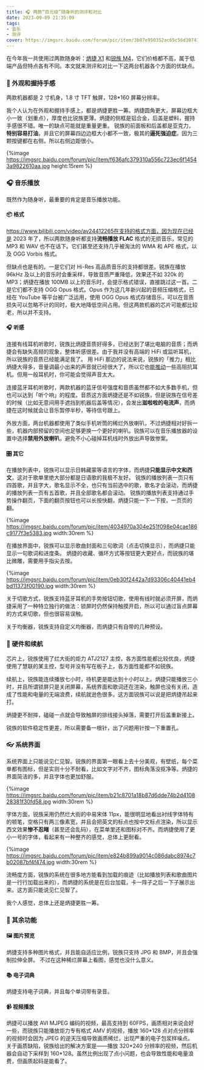 ```yaml
---
title: 🎧 两款“百元级”随身听的测评和对比
date: 2023-09-09 21:35:09
tags:
- 音乐
- 测评
cover: https://imgsrc.baidu.com/forum/pic/item/3b87e950352ac65c56d38741bdf2b21193138a2a.jpg
---
```


在今年我一共使用过两款随身听：[炳捷 X1](https://benjie-tx.com/zh_cn/mp3player/184.html) 和[锐族 M4](http://www.ruizu.com.cn/ruizu-m4-4g-black-bluetooth-full-screen-18-inch-mp3-mp4-lossless-hifi-mp5-music-video-player-student-english-walkman-sports.html)，它们价格都不高，属于低端产品但特点各有不同。本文就来测评和对比一下这两台机器各个方面的优缺点。

<!--more-->

### 📱 外观和握持手感

两款机器都是 2 寸机身，1.8 寸 TFT 触屏，128\*160 屏幕分辨率。

我个人认为在外观和握持手感上，都是炳捷更胜一筹。炳捷圆角更大，屏幕边框大小一致（划重点），厚度也比锐族更薄。炳捷的侧框是铝合金，后盖是塑料，握持手感很不错。唯一的缺点可能就是重量更重。
锐族的前面板和后盖都是亚克力，**特别容易打油**，并且它的屏幕四边边框大小都不一致，极其的**逼死强迫症**。因为三颗按键都在右侧，所以右侧边距很小。

{%image https://imgsrc.baidu.com/forum/pic/item/f636afc379310a556c723ec6f14543a9822610aa.jpg height:15rem %}

### 🎧 音乐播放

既然作为随身听，最重要的肯定是音乐播放功能。

#### 📦 格式

https://www.bilibili.com/video/av24412265在支持的格式方面，因为现在已经是 2023 年了，所以两款随身听都支持**流畅播放 FLAC** 格式的无损音乐，常见的 MP3 和 WAV 也不在话下。它们甚至还支持几乎被淘汰的 WMA 和 APE 格式，以及 OGG Vorbis 格式。

但缺点也是有的。一是它们对 Hi-Res 高品质音乐的支持都很差。锐族在播放 96kHz 及以上的音乐时会重采样，导致音质严重降低，效果还不如 320k 的 MP3；炳捷在播放 100MB 以上的音乐时，会提示格式错误，直接跳过这一首。二是它们都不支持 OGG Opus 格式。Opus 作为这几年新兴起的音频压缩格式，已经在 YouTube 等平台被广泛运用，使用 OGG Opus 格式存储音乐，可以在音质损失可以忽略不计的同时，极大地降低空间占用。但这两款机器的芯片可能都比较老，所以并不支持。

#### 🎧 听感

连接有线耳机听歌时，锐族比炳捷音质好得多，已经达到了堪比电脑的音质；而炳捷会有缺失高频的现象，整体听感很差。由于我并没有高端的 HiFi 或监听耳机，所以锐族的音质已经能满足我了。
用 HiFi 那边的说法来说，锐族的「推力」相比炳捷大得多，音量调最小出来的声音就已经很大了，所以它也[能推动](https://www.bilibili.com/video/av24412265)一些高阻抗耳机。但用一般耳机时，你可能会觉得声音太大。

连接蓝牙耳机听歌时，两款机器的蓝牙信号强度和音质虽然都不如大多数手机，但也可以达到「听个响」的程度。音质这方面炳捷还是不如锐族，但是锐族在信号差的时候（比如无意间用手遮挡到机器后盖等情况），会发出**滋啦啦的电流声**，而炳捷在这时候就会让音乐暂停半秒，等待信号跟上。

外放方面，两台机器都使用了类似手机听筒的稀烂外放喇叭，不过炳捷相对好拆一些，机器内部预留的空间也足够更换一个更好的喇叭。锐族可以在音乐播放器的设置中选择**禁用外放喇叭**，避免不小心碰掉耳机线时外放出声导致惨案。

#### 🎛️ 其它

在播放列表中，锐族可以显示日韩藏蒙等语言的字体，而炳捷**只能显示中文和西文**，这对于歌单里绝大部分都是日语歌的我极不友好。
锐族的播放列表一页只有四首歌，并且字大，歌名显示不全，也只有当前选中的歌，歌名才会滚动，而炳捷的播放列表一页有五首歌，并且全部歌名都会滚动。
锐族的播放列表支持通过手势操作翻页，下面的翻页按钮也可以长按快翻，炳捷只能一下一下按，一页页的翻。

{%image https://imgsrc.baidu.com/forum/pic/item/4034970a304e251f098e04cae186c9177f3e5383.jpg width:30rem %}

在播放界面中，锐族可以显示歌曲封面和三句歌词（点击切换显示），而炳捷只能显示一句歌词和进度条。
炳捷的收藏、循环方式等按钮更大更好点，而锐族的堪比微雕，需要用手指尖去按。

{%image https://imgsrc.baidu.com/forum/pic/item/0eb30f2442a7d93306c40441eb4bd11373f00190.jpg width:30rem %}

关于切歌方式，锐族支持蓝牙耳机的手势按钮切歌，使用有线时就必须开屏，而炳捷采用了一种特立独行的做法：锁屏时仍然保持触摸开启，所以可以通过盲点屏幕的方式来切歌，但也很容易误触。

关于均衡器，锐族支持自定义均衡器，而炳捷只有自带的几种预设。

### 🔋 硬件和续航

芯片上，锐族使用了烂大街的炬力 ATJ2127 主控，各方面性能都比较优良，炳捷使用了慧联的某主控，型号并没有写在板子上，各方面性能都不如锐族。

续航上，锐族能连续播放七小时，待机更是能达到十小时以上。炳捷只能播放三小时，并且所谓锁屏只是关闭屏幕，系统界面和歌词还在渲染，触屏也没有关闭，造成了性能和电量的无端浪费，续航就逊色很多。这方面锐族可以说是把炳捷吊起来打。

炳捷更不耐摔，磕碰一点就会导致触屏的排线接头掉落，需要打开后盖重新接上。

锐族的软件稳定性更差，所以需要备一根针，出了问题用针按一下重置孔。

### 👓 系统界面

系统界面上只能说见仁见智。锐族的界面第一眼看上去十分美观，有壁纸，每个菜单都有图标，但是实则十分不耐看，比如文字对不齐，图标角落没抠净等。炳捷的界面简洁的多，并且字体也更加舒服。

{%image https://imgsrc.baidu.com/forum/pic/item/b21c8701a18b87d6dde74b2d410828381f30fd58.jpg width:30rem %}

字体方面，锐族采用仍然烂大街的中易宋体 11px，能很明显地看出衬线字体特有的顿笔，空格只有两三像素宽，并且会把英文的标点也按中文标点渲染，所以显示西文效果**惨不忍睹**（甚至还会乱码），在菜单里还和图标对不齐。而炳捷使用了更小一号的字体，看起来有一种整齐的感觉，总体上更耐看。

{%image https://imgsrc.baidu.com/forum/pic/item/e824b899a9014c086dabc8974c7b02087bf4f474.jpg width:30rem %}

流畅度方面，锐族的系统在很多地方能看到加载的痕迹（比如播放列表和歌曲图片是一行行加载出来的），而炳捷的系统是在后台加载，卡一阵子之后一下子展示出来。这方面只能说见仁见智了。

我个人感觉，总体上还是炳捷更胜一筹。

### 🤔 其余功能

#### 🖼️ 图片预览

炳捷支持多种图片格式，并且能自适应比例，锐族只支持 JPG 和 BMP，并且会强制拉伸全屏。
不过在这种稀烂屏幕上看图，感觉也没什么意义。

#### 📚 电子词典

炳捷支持电子词典，并且每个单词带有录音。

#### 📹 视频播放

炳捷可以播放 AVI MJPEG 编码的视频，最高支持到 60FPS，画质相对来说会好一些，而锐族只能播放炬力专有格式 AMV 的视频，播放 160\*128 点对点分辨率的视频时会因为 JPEG 的逆天压缩导致画质稀烂，出现严重的电子包浆样噪点。
关于画质缺陷，锐族给出的解决方案是——播放 320\*240 分辨率的视频，然后机器会自动下采样到 160*128。虽然比例出现了点小问题，也会导致性能和电量浪费，但画质起码是能看了。
